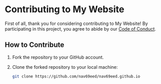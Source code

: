 # Contributing to My Website

First of all, thank you for considering contributing to My Website! By participating in this project, you agree to abide by our [Code of Conduct](CODE_OF_CONDUCT.md).

## How to Contribute

1. Fork the repository to your GitHub account.
2. Clone the forked repository to your local machine:

   ```bash
   git clone https://github.com/nav69eed/nav69eed.github.io

